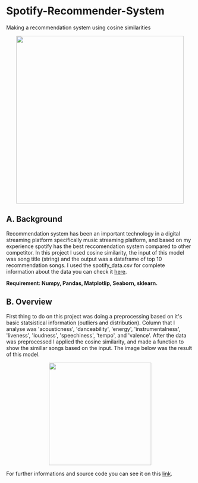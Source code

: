 # Spotify-Recommender-System
Making a recommendation system using cosine similarities 
</p>
<p align = 'center'><img src = 'https://github.com/Samuel-the-crack/Spotify-Recommender-System/blob/main/Picture/Spotify_Logo_CMYK_Green.png', width = 450>
  
## A. Background 
Recommendation system has been an important technology in a digital streaming platform specifically music streaming platform, and based on my experience spotify has the  best reccomendation system compared to other competitor. In this project I used cosine similarity, the input of this model was song title (string) and the output was a dataframe of top 10 recommendation songs. I used the spotify_data.csv for complete information about the data you can check it [here](https://www.kaggle.com/code/vatsalmavani/music-recommendation-system-using-spotify-dataset/data).

**Requirement: Numpy, Pandas, Matplotlip, Seaborn, sklearn.**
 
## B. Overview
First thing to do on this project was doing a preprocessing based on it's basic statsistical information (outliers and distribution). Column that I analyse was 'acousticness', 'danceability', 'energy', 'instrumentalness', 'liveness', 'loudness', 'speechiness', 'tempo', and 'valence'. After the data was preprocessed I applied the cosine similarity, and made a function to show the simillar songs based on the input. 
The image below was the result of this model.
<p align = 'center'><img src = 'https://github.com/Samuel-the-crack/Spotify-Recommender-System/blob/main/Picture/recommender%20system%20output%20input.JPG', width = 275>

For further informations and source code you can see it on this [link](https://github.com/Samuel-the-crack/Spotify-Recommender-System/blob/main/Spotify%20Recommender%20.ipynb).
